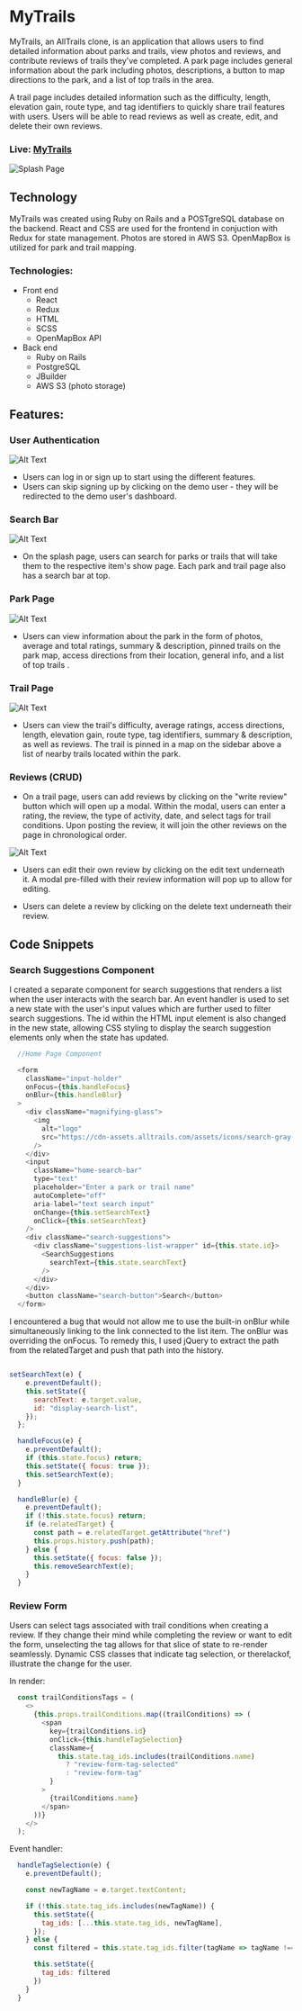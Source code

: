 # MyTrails

MyTrails, an AllTrails clone, is an application that allows users to find detailed information about parks and trails, view photos and reviews, and contribute reviews of trails they've completed. A park page includes general information about the park including photos, descriptions, a button to map directions to the park, and a list of top trails in the area.

A trail page includes detailed information such as the difficulty, length, elevation gain, route type, and tag identifiers to quickly share trail features with users. Users will be able to read reviews as well as create, edit, and delete their own reviews.

### Live: [MyTrails](https://mytrails-app.herokuapp.com/)

![Splash Page](./images/mytrails_splash.png?raw=true)

## Technology 
MyTrails was created using Ruby on Rails and a POSTgreSQL database on the backend. React and CSS are used for the frontend in conjuction with Redux for state management. Photos are stored in AWS S3. OpenMapBox is utilized for park and trail mapping. 

### Technologies: 
- Front end
  - React
  - Redux 
  - HTML
  - SCSS
  - OpenMapBox API
- Back end
  - Ruby on Rails 
  - PostgreSQL
  - JBuilder
  - AWS S3 (photo storage)

 
## Features: 

### User Authentication

![Alt Text](./images/user_auth.png?raw=true)

* Users can log in or sign up to start using the different features.
* Users can skip signing up by clicking on the demo user - they will be redirected to the demo user's dashboard.

### Search Bar

![Alt Text](./images/search_bar.png?raw=true)

* On the splash page, users can search for parks or trails that will take them to the respective item's show page. Each park and trail page also has a search bar at top.

### Park Page

![Alt Text](./images/park.png?raw=true)

* Users can view information about the park in the form of photos, average and total ratings, summary & description, pinned trails on the park map, access directions from their location, general info, and a list of top trails . 

### Trail Page 

![Alt Text](./images/trail.png?raw=true)

* Users can view the trail's difficulty, average ratings, access directions, length, elevation gain, route type, tag identifiers, summary & description, as well as reviews. The trail is pinned in a map on the sidebar above a list of nearby trails located within the park. 

### Reviews (CRUD)

* On a trail page, users can add reviews by clicking on the "write review" button which will open up a modal. Within the modal, users can enter a rating, the review, the type of activity, date, and select tags for trail conditions. Upon posting the review, it will join the other reviews on the page in chronological order.

![Alt Text](./images/review.png?raw=true)

* Users can edit their own review by clicking on the edit text underneath it. A modal pre-filled with their review information will pop up to allow for editing.

* Users can delete a review by clicking on the delete text underneath their review.

## Code Snippets

### Search Suggestions Component

I created a separate component for search suggestions that renders a list when the user interacts with the search bar. An event handler is used to set a new state with the user's input values which are further used to filter search suggestions. The id within the HTML input element is also changed in the new state, allowing CSS styling to display the search suggestion elements only when the state has updated.


```js
  //Home Page Component

  <form
    className="input-holder"
    onFocus={this.handleFocus}
    onBlur={this.handleBlur}
  >
    <div className="magnifying-glass">
      <img
        alt="logo"
        src="https://cdn-assets.alltrails.com/assets/icons/search-gray-086ffadf121a7eb1f0487dcd1d7279b4.svg"
      />
    </div>
    <input
      className="home-search-bar"
      type="text"
      placeholder="Enter a park or trail name"
      autoComplete="off"
      aria-label="text search input"
      onChange={this.setSearchText}
      onClick={this.setSearchText}
    />
    <div className="search-suggestions">
      <div className="suggestions-list-wrapper" id={this.state.id}>
        <SearchSuggestions
          searchText={this.state.searchText}
        />
      </div>
    </div>
    <button className="search-button">Search</button>
  </form>
```

I encountered a bug that would not allow me to use the built-in onBlur while simultaneously linking to the link connected to the list item. The onBlur was overriding the onFocus. To remedy this, I used jQuery to extract the path from the relatedTarget and push that path into the history.

```js

setSearchText(e) {
    e.preventDefault();
    this.setState({
      searchText: e.target.value,
      id: "display-search-list",
    });
  };

  handleFocus(e) {
    e.preventDefault();
    if (this.state.focus) return;
    this.setState({ focus: true });
    this.setSearchText(e);
  }

  handleBlur(e) {
    e.preventDefault();
    if (!this.state.focus) return;
    if (e.relatedTarget) {
      const path = e.relatedTarget.getAttribute("href")
      this.props.history.push(path);
    } else {
      this.setState({ focus: false });
      this.removeSearchText(e);
    }
  }
```


### Review Form 

Users can select tags associated with trail conditions when creating a review. If they change their mind while completing the review or want to edit the form, unselecting the tag allows for that slice of state to re-render seamlessly. Dynamic CSS classes that indicate tag selection, or therelackof, illustrate the change for the user.

In render:

```js
  const trailConditionsTags = (
    <>
      {this.props.trailConditions.map((trailConditions) => (
        <span
          key={trailConditions.id}
          onClick={this.handleTagSelection}
          className={
            this.state.tag_ids.includes(trailConditions.name)
              ? "review-form-tag-selected"
              : "review-form-tag"
          }
        >
          {trailConditions.name}
        </span>
      ))}
    </>
  );
```

Event handler:

```js
  handleTagSelection(e) {
    e.preventDefault();

    const newTagName = e.target.textContent;

    if (!this.state.tag_ids.includes(newTagName)) {
      this.setState({
        tag_ids: [...this.state.tag_ids, newTagName],
      });
    } else {
      const filtered = this.state.tag_ids.filter(tagName => tagName !== newTagName)

      this.setState({
        tag_ids: filtered
      })
    }
  }
```

